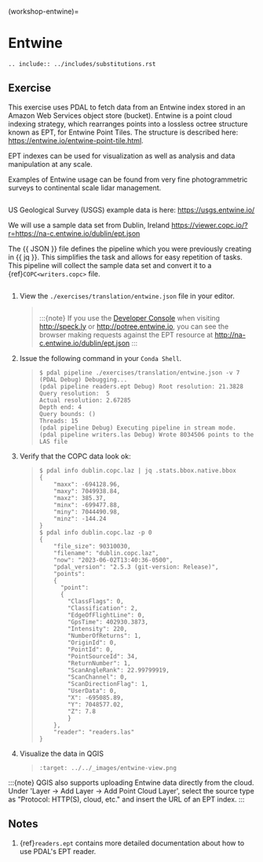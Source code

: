 (workshop-entwine)=

# Entwine

```{eval-rst}
.. include:: ../includes/substitutions.rst
```

## Exercise

This exercise uses PDAL to fetch data from an Entwine index stored in an Amazon
Web Services object store (bucket). Entwine is a point cloud indexing strategy,
which rearranges points into a lossless octree structure known as EPT, for
Entwine Point Tiles. The structure is described here: <https://entwine.io/entwine-point-tile.html>.

EPT indexes can be used for visualization as well as analysis and data
manipulation at any scale.

Examples of Entwine usage can be found from very fine photogrammetric surveys
to continental scale lidar management.

```{index} EPT, web services
```

US Geological Survey (USGS) example data is here: <https://usgs.entwine.io/>

We will use a sample data set from Dublin, Ireland <https://viewer.copc.io/?r=https://na-c.entwine.io/dublin/ept.json>

The {{ JSON }} file defines the pipeline which you were previously creating in {{ jq }}. This simplifies the task and allows for easy repetition
of tasks. This pipeline will collect the sample data set and convert it to a {ref}`COPC<writers.copc>` file.

```{index} Potree
```

1. View the `./exercises/translation/entwine.json` file in your editor.

   > ```{literalinclude} ./entwine.json
   > ```
   >
   > :::{note}
   > If you use the [Developer Console] when visiting
   > <http://speck.ly> or <http://potree.entwine.io>, you can see the
   > browser making requests against the EPT resource at
   > <http://na-c.entwine.io/dublin/ept.json>
   > :::

2. Issue the following command in your `Conda Shell`.

   > ```console
   > $ pdal pipeline ./exercises/translation/entwine.json -v 7
   > (PDAL Debug) Debugging...
   > (pdal pipeline readers.ept Debug) Root resolution: 21.3828
   > Query resolution:  5
   > Actual resolution: 2.67285
   > Depth end: 4
   > Query bounds: ()
   > Threads: 15
   > (pdal pipeline Debug) Executing pipeline in stream mode.
   > (pdal pipeline writers.las Debug) Wrote 8034506 points to the LAS file
   > ```

3) Verify that the COPC data look ok:

   > ```console
   > $ pdal info dublin.copc.laz | jq .stats.bbox.native.bbox
   > {
   >     "maxx": -694128.96,
   >     "maxy": 7049938.84,
   >     "maxz": 385.37,
   >     "minx": -699477.88,
   >     "miny": 7044490.98,
   >     "minz": -144.24
   > }
   > $ pdal info dublin.copc.laz -p 0
   > {
   >     "file_size": 90310030,
   >     "filename": "dublin.copc.laz",
   >     "now": "2023-06-02T13:40:36-0500",
   >     "pdal_version": "2.5.3 (git-version: Release)",
   >     "points":
   >     {
   >       "point":
   >       {
   >         "ClassFlags": 0,
   >         "Classification": 2,
   >         "EdgeOfFlightLine": 0,
   >         "GpsTime": 402930.3873,
   >         "Intensity": 220,
   >         "NumberOfReturns": 1,
   >         "OriginId": 0,
   >         "PointId": 0,
   >         "PointSourceId": 34,
   >         "ReturnNumber": 1,
   >         "ScanAngleRank": 22.99799919,
   >         "ScanChannel": 0,
   >         "ScanDirectionFlag": 1,
   >         "UserData": 0,
   >         "X": -695085.89,
   >         "Y": 7048577.02,
   >         "Z": 7.8
   >         }
   >     },
   >     "reader": "readers.las"
   > }
   > ```

4) Visualize the data in QGIS

   > ```{image} ../images/entwine-view.png
   > :target: ../../_images/entwine-view.png
   > ```

:::{note}
QGIS also supports uploading Entwine data directly from the cloud. Under 'Layer -> Add Layer -> Add
Point Cloud Layer', select the source type as "Protocol: HTTP(S), cloud, etc." and insert the URL of
an EPT index.
:::

## Notes

1. {ref}`readers.ept` contains more detailed documentation about how to
   use PDAL's EPT reader.

[developer console]: https://developers.google.com/web/tools/chrome-devtools/console/
